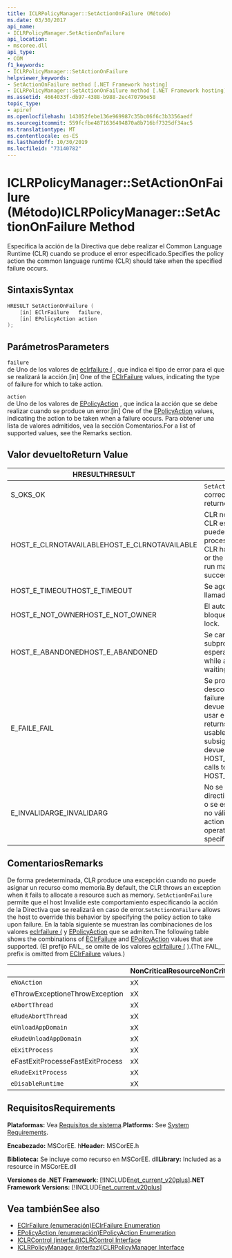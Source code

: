```yaml
---
title: ICLRPolicyManager::SetActionOnFailure (Método)
ms.date: 03/30/2017
api_name:
- ICLRPolicyManager.SetActionOnFailure
api_location:
- mscoree.dll
api_type:
- COM
f1_keywords:
- ICLRPolicyManager::SetActionOnFailure
helpviewer_keywords:
- SetActionOnFailure method [.NET Framework hosting]
- ICLRPolicyManager::SetActionOnFailure method [.NET Framework hosting]
ms.assetid: 4664033f-db97-4388-b988-2ec470796e58
topic_type:
- apiref
ms.openlocfilehash: 143052febe136e969987c35bc06f6c3b3356aedf
ms.sourcegitcommit: 559fcfbe4871636494870a8b716bf7325df34ac5
ms.translationtype: MT
ms.contentlocale: es-ES
ms.lasthandoff: 10/30/2019
ms.locfileid: "73140782"
---
```

# <a name="iclrpolicymanagersetactiononfailure-method"></a><span data-ttu-id="d02ac-102">ICLRPolicyManager::SetActionOnFailure (Método)</span><span class="sxs-lookup"><span data-stu-id="d02ac-102">ICLRPolicyManager::SetActionOnFailure Method</span></span>
<span data-ttu-id="d02ac-103">Especifica la acción de la Directiva que debe realizar el Common Language Runtime (CLR) cuando se produce el error especificado.</span><span class="sxs-lookup"><span data-stu-id="d02ac-103">Specifies the policy action the common language runtime (CLR) should take when the specified failure occurs.</span></span>  
  
## <a name="syntax"></a><span data-ttu-id="d02ac-104">Sintaxis</span><span class="sxs-lookup"><span data-stu-id="d02ac-104">Syntax</span></span>  
  
```cpp  
HRESULT SetActionOnFailure (  
    [in] EClrFailure   failure,  
    [in] EPolicyAction action  
);  
```  
  
## <a name="parameters"></a><span data-ttu-id="d02ac-105">Parámetros</span><span class="sxs-lookup"><span data-stu-id="d02ac-105">Parameters</span></span>  
 `failure`  
 <span data-ttu-id="d02ac-106">de Uno de los valores de [eclrfailure (](../../../../docs/framework/unmanaged-api/hosting/eclrfailure-enumeration.md) , que indica el tipo de error para el que se realizará la acción.</span><span class="sxs-lookup"><span data-stu-id="d02ac-106">[in] One of the [EClrFailure](../../../../docs/framework/unmanaged-api/hosting/eclrfailure-enumeration.md) values, indicating the type of failure for which to take action.</span></span>  
  
 `action`  
 <span data-ttu-id="d02ac-107">de Uno de los valores de [EPolicyAction](../../../../docs/framework/unmanaged-api/hosting/epolicyaction-enumeration.md) , que indica la acción que se debe realizar cuando se produce un error.</span><span class="sxs-lookup"><span data-stu-id="d02ac-107">[in] One of the [EPolicyAction](../../../../docs/framework/unmanaged-api/hosting/epolicyaction-enumeration.md) values, indicating the action to be taken when a failure occurs.</span></span> <span data-ttu-id="d02ac-108">Para obtener una lista de valores admitidos, vea la sección Comentarios.</span><span class="sxs-lookup"><span data-stu-id="d02ac-108">For a list of supported values, see the Remarks section.</span></span>  
  
## <a name="return-value"></a><span data-ttu-id="d02ac-109">Valor devuelto</span><span class="sxs-lookup"><span data-stu-id="d02ac-109">Return Value</span></span>  
  
|<span data-ttu-id="d02ac-110">HRESULT</span><span class="sxs-lookup"><span data-stu-id="d02ac-110">HRESULT</span></span>|<span data-ttu-id="d02ac-111">Descripción</span><span class="sxs-lookup"><span data-stu-id="d02ac-111">Description</span></span>|  
|-------------|-----------------|  
|<span data-ttu-id="d02ac-112">S_OK</span><span class="sxs-lookup"><span data-stu-id="d02ac-112">S_OK</span></span>|<span data-ttu-id="d02ac-113">`SetActionOnFailure` devolvió correctamente.</span><span class="sxs-lookup"><span data-stu-id="d02ac-113">`SetActionOnFailure` returned successfully.</span></span>|  
|<span data-ttu-id="d02ac-114">HOST_E_CLRNOTAVAILABLE</span><span class="sxs-lookup"><span data-stu-id="d02ac-114">HOST_E_CLRNOTAVAILABLE</span></span>|<span data-ttu-id="d02ac-115">CLR no se ha cargado en un proceso o CLR está en un estado en el que no puede ejecutar código administrado ni procesar la llamada correctamente.</span><span class="sxs-lookup"><span data-stu-id="d02ac-115">The CLR has not been loaded into a process, or the CLR is in a state in which it cannot run managed code or process the call successfully.</span></span>|  
|<span data-ttu-id="d02ac-116">HOST_E_TIMEOUT</span><span class="sxs-lookup"><span data-stu-id="d02ac-116">HOST_E_TIMEOUT</span></span>|<span data-ttu-id="d02ac-117">Se agotó el tiempo de espera de la llamada.</span><span class="sxs-lookup"><span data-stu-id="d02ac-117">The call timed out.</span></span>|  
|<span data-ttu-id="d02ac-118">HOST_E_NOT_OWNER</span><span class="sxs-lookup"><span data-stu-id="d02ac-118">HOST_E_NOT_OWNER</span></span>|<span data-ttu-id="d02ac-119">El autor de la llamada no posee el bloqueo.</span><span class="sxs-lookup"><span data-stu-id="d02ac-119">The caller does not own the lock.</span></span>|  
|<span data-ttu-id="d02ac-120">HOST_E_ABANDONED</span><span class="sxs-lookup"><span data-stu-id="d02ac-120">HOST_E_ABANDONED</span></span>|<span data-ttu-id="d02ac-121">Se canceló un evento mientras un subproceso o fibra bloqueados estaba esperando en él.</span><span class="sxs-lookup"><span data-stu-id="d02ac-121">An event was canceled while a blocked thread or fiber was waiting on it.</span></span>|  
|<span data-ttu-id="d02ac-122">E_FAIL</span><span class="sxs-lookup"><span data-stu-id="d02ac-122">E_FAIL</span></span>|<span data-ttu-id="d02ac-123">Se produjo un error grave desconocido.</span><span class="sxs-lookup"><span data-stu-id="d02ac-123">An unknown catastrophic failure occurred.</span></span> <span data-ttu-id="d02ac-124">Una vez que un método devuelve E_FAIL, el CLR ya no se puede usar en el proceso.</span><span class="sxs-lookup"><span data-stu-id="d02ac-124">After a method returns E_FAIL, the CLR is no longer usable within the process.</span></span> <span data-ttu-id="d02ac-125">Las llamadas subsiguientes a métodos de hospedaje devuelven HOST_E_CLRNOTAVAILABLE.</span><span class="sxs-lookup"><span data-stu-id="d02ac-125">Subsequent calls to hosting methods return HOST_E_CLRNOTAVAILABLE.</span></span>|  
|<span data-ttu-id="d02ac-126">E_INVALIDARG</span><span class="sxs-lookup"><span data-stu-id="d02ac-126">E_INVALIDARG</span></span>|<span data-ttu-id="d02ac-127">No se puede establecer una acción de directiva para la operación especificada o se especificó una acción de Directiva no válida para la operación.</span><span class="sxs-lookup"><span data-stu-id="d02ac-127">A policy action cannot be set for the specified operation, or an invalid policy action was specified for the operation.</span></span>|  
  
## <a name="remarks"></a><span data-ttu-id="d02ac-128">Comentarios</span><span class="sxs-lookup"><span data-stu-id="d02ac-128">Remarks</span></span>  
 <span data-ttu-id="d02ac-129">De forma predeterminada, CLR produce una excepción cuando no puede asignar un recurso como memoria.</span><span class="sxs-lookup"><span data-stu-id="d02ac-129">By default, the CLR throws an exception when it fails to allocate a resource such as memory.</span></span> <span data-ttu-id="d02ac-130">`SetActionOnFailure` permite que el host Invalide este comportamiento especificando la acción de la Directiva que se realizará en caso de error.</span><span class="sxs-lookup"><span data-stu-id="d02ac-130">`SetActionOnFailure` allows the host to override this behavior by specifying the policy action to take upon failure.</span></span> <span data-ttu-id="d02ac-131">En la tabla siguiente se muestran las combinaciones de los valores [eclrfailure (](../../../../docs/framework/unmanaged-api/hosting/eclrfailure-enumeration.md) y [EPolicyAction](../../../../docs/framework/unmanaged-api/hosting/epolicyaction-enumeration.md) que se admiten.</span><span class="sxs-lookup"><span data-stu-id="d02ac-131">The following table shows the combinations of [EClrFailure](../../../../docs/framework/unmanaged-api/hosting/eclrfailure-enumeration.md) and [EPolicyAction](../../../../docs/framework/unmanaged-api/hosting/epolicyaction-enumeration.md) values that are supported.</span></span> <span data-ttu-id="d02ac-132">(El prefijo FAIL_ se omite de los valores [eclrfailure (](../../../../docs/framework/unmanaged-api/hosting/eclrfailure-enumeration.md) ).</span><span class="sxs-lookup"><span data-stu-id="d02ac-132">(The FAIL_ prefix is omitted from [EClrFailure](../../../../docs/framework/unmanaged-api/hosting/eclrfailure-enumeration.md) values.)</span></span>  
  
||<span data-ttu-id="d02ac-133">NonCriticalResource</span><span class="sxs-lookup"><span data-stu-id="d02ac-133">NonCriticalResource</span></span>|<span data-ttu-id="d02ac-134">CriticalResource</span><span class="sxs-lookup"><span data-stu-id="d02ac-134">CriticalResource</span></span>|<span data-ttu-id="d02ac-135">FatalRuntime</span><span class="sxs-lookup"><span data-stu-id="d02ac-135">FatalRuntime</span></span>|<span data-ttu-id="d02ac-136">OrphanedLock</span><span class="sxs-lookup"><span data-stu-id="d02ac-136">OrphanedLock</span></span>|<span data-ttu-id="d02ac-137">StackOverflow</span><span class="sxs-lookup"><span data-stu-id="d02ac-137">StackOverflow</span></span>|<span data-ttu-id="d02ac-138">AccessViolation</span><span class="sxs-lookup"><span data-stu-id="d02ac-138">AccessViolation</span></span>|<span data-ttu-id="d02ac-139">CodeContract</span><span class="sxs-lookup"><span data-stu-id="d02ac-139">CodeContract</span></span>|  
|-|-------------------------|----------------------|------------------|------------------|-------------------|---------------------|------------------|  
|`eNoAction`|<span data-ttu-id="d02ac-140">x</span><span class="sxs-lookup"><span data-stu-id="d02ac-140">X</span></span>|<span data-ttu-id="d02ac-141">x</span><span class="sxs-lookup"><span data-stu-id="d02ac-141">X</span></span>||||<span data-ttu-id="d02ac-142">N/D</span><span class="sxs-lookup"><span data-stu-id="d02ac-142">N/A</span></span>||  
|<span data-ttu-id="d02ac-143">eThrowException</span><span class="sxs-lookup"><span data-stu-id="d02ac-143">eThrowException</span></span>|<span data-ttu-id="d02ac-144">x</span><span class="sxs-lookup"><span data-stu-id="d02ac-144">X</span></span>|<span data-ttu-id="d02ac-145">x</span><span class="sxs-lookup"><span data-stu-id="d02ac-145">X</span></span>||||<span data-ttu-id="d02ac-146">N/D</span><span class="sxs-lookup"><span data-stu-id="d02ac-146">N/A</span></span>||  
|`eAbortThread`|<span data-ttu-id="d02ac-147">x</span><span class="sxs-lookup"><span data-stu-id="d02ac-147">X</span></span>|<span data-ttu-id="d02ac-148">x</span><span class="sxs-lookup"><span data-stu-id="d02ac-148">X</span></span>||||<span data-ttu-id="d02ac-149">N/D</span><span class="sxs-lookup"><span data-stu-id="d02ac-149">N/A</span></span>|<span data-ttu-id="d02ac-150">x</span><span class="sxs-lookup"><span data-stu-id="d02ac-150">X</span></span>|  
|`eRudeAbortThread`|<span data-ttu-id="d02ac-151">x</span><span class="sxs-lookup"><span data-stu-id="d02ac-151">X</span></span>|<span data-ttu-id="d02ac-152">x</span><span class="sxs-lookup"><span data-stu-id="d02ac-152">X</span></span>||||<span data-ttu-id="d02ac-153">N/D</span><span class="sxs-lookup"><span data-stu-id="d02ac-153">N/A</span></span>|<span data-ttu-id="d02ac-154">x</span><span class="sxs-lookup"><span data-stu-id="d02ac-154">X</span></span>|  
|`eUnloadAppDomain`|<span data-ttu-id="d02ac-155">x</span><span class="sxs-lookup"><span data-stu-id="d02ac-155">X</span></span>|<span data-ttu-id="d02ac-156">x</span><span class="sxs-lookup"><span data-stu-id="d02ac-156">X</span></span>||<span data-ttu-id="d02ac-157">x</span><span class="sxs-lookup"><span data-stu-id="d02ac-157">X</span></span>||<span data-ttu-id="d02ac-158">N/D</span><span class="sxs-lookup"><span data-stu-id="d02ac-158">N/A</span></span>|<span data-ttu-id="d02ac-159">x</span><span class="sxs-lookup"><span data-stu-id="d02ac-159">X</span></span>|  
|`eRudeUnloadAppDomain`|<span data-ttu-id="d02ac-160">x</span><span class="sxs-lookup"><span data-stu-id="d02ac-160">X</span></span>|<span data-ttu-id="d02ac-161">x</span><span class="sxs-lookup"><span data-stu-id="d02ac-161">X</span></span>||<span data-ttu-id="d02ac-162">x</span><span class="sxs-lookup"><span data-stu-id="d02ac-162">X</span></span>|<span data-ttu-id="d02ac-163">x</span><span class="sxs-lookup"><span data-stu-id="d02ac-163">X</span></span>|<span data-ttu-id="d02ac-164">N/D</span><span class="sxs-lookup"><span data-stu-id="d02ac-164">N/A</span></span>|<span data-ttu-id="d02ac-165">x</span><span class="sxs-lookup"><span data-stu-id="d02ac-165">X</span></span>|  
|`eExitProcess`|<span data-ttu-id="d02ac-166">x</span><span class="sxs-lookup"><span data-stu-id="d02ac-166">X</span></span>|<span data-ttu-id="d02ac-167">x</span><span class="sxs-lookup"><span data-stu-id="d02ac-167">X</span></span>||<span data-ttu-id="d02ac-168">x</span><span class="sxs-lookup"><span data-stu-id="d02ac-168">X</span></span>|<span data-ttu-id="d02ac-169">x</span><span class="sxs-lookup"><span data-stu-id="d02ac-169">X</span></span>|<span data-ttu-id="d02ac-170">N/D</span><span class="sxs-lookup"><span data-stu-id="d02ac-170">N/A</span></span>|<span data-ttu-id="d02ac-171">x</span><span class="sxs-lookup"><span data-stu-id="d02ac-171">X</span></span>|  
|<span data-ttu-id="d02ac-172">eFastExitProcess</span><span class="sxs-lookup"><span data-stu-id="d02ac-172">eFastExitProcess</span></span>|<span data-ttu-id="d02ac-173">x</span><span class="sxs-lookup"><span data-stu-id="d02ac-173">X</span></span>|<span data-ttu-id="d02ac-174">x</span><span class="sxs-lookup"><span data-stu-id="d02ac-174">X</span></span>||<span data-ttu-id="d02ac-175">x</span><span class="sxs-lookup"><span data-stu-id="d02ac-175">X</span></span>|<span data-ttu-id="d02ac-176">x</span><span class="sxs-lookup"><span data-stu-id="d02ac-176">X</span></span>|<span data-ttu-id="d02ac-177">N/D</span><span class="sxs-lookup"><span data-stu-id="d02ac-177">N/A</span></span>||  
|`eRudeExitProcess`|<span data-ttu-id="d02ac-178">x</span><span class="sxs-lookup"><span data-stu-id="d02ac-178">X</span></span>|<span data-ttu-id="d02ac-179">x</span><span class="sxs-lookup"><span data-stu-id="d02ac-179">X</span></span>|<span data-ttu-id="d02ac-180">x</span><span class="sxs-lookup"><span data-stu-id="d02ac-180">X</span></span>|<span data-ttu-id="d02ac-181">x</span><span class="sxs-lookup"><span data-stu-id="d02ac-181">X</span></span>|<span data-ttu-id="d02ac-182">x</span><span class="sxs-lookup"><span data-stu-id="d02ac-182">X</span></span>|<span data-ttu-id="d02ac-183">N/D</span><span class="sxs-lookup"><span data-stu-id="d02ac-183">N/A</span></span>||  
|`eDisableRuntime`|<span data-ttu-id="d02ac-184">x</span><span class="sxs-lookup"><span data-stu-id="d02ac-184">X</span></span>|<span data-ttu-id="d02ac-185">x</span><span class="sxs-lookup"><span data-stu-id="d02ac-185">X</span></span>|<span data-ttu-id="d02ac-186">x</span><span class="sxs-lookup"><span data-stu-id="d02ac-186">X</span></span>|<span data-ttu-id="d02ac-187">x</span><span class="sxs-lookup"><span data-stu-id="d02ac-187">X</span></span>|<span data-ttu-id="d02ac-188">x</span><span class="sxs-lookup"><span data-stu-id="d02ac-188">X</span></span>|<span data-ttu-id="d02ac-189">N/D</span><span class="sxs-lookup"><span data-stu-id="d02ac-189">N/A</span></span>||  
  
## <a name="requirements"></a><span data-ttu-id="d02ac-190">Requisitos</span><span class="sxs-lookup"><span data-stu-id="d02ac-190">Requirements</span></span>  
 <span data-ttu-id="d02ac-191">**Plataformas:** Vea [Requisitos de sistema](../../../../docs/framework/get-started/system-requirements.md).</span><span class="sxs-lookup"><span data-stu-id="d02ac-191">**Platforms:** See [System Requirements](../../../../docs/framework/get-started/system-requirements.md).</span></span>  
  
 <span data-ttu-id="d02ac-192">**Encabezado:** MSCorEE. h</span><span class="sxs-lookup"><span data-stu-id="d02ac-192">**Header:** MSCorEE.h</span></span>  
  
 <span data-ttu-id="d02ac-193">**Biblioteca:** Se incluye como recurso en MSCorEE. dll</span><span class="sxs-lookup"><span data-stu-id="d02ac-193">**Library:** Included as a resource in MSCorEE.dll</span></span>  
  
 <span data-ttu-id="d02ac-194">**Versiones de .NET Framework:** [!INCLUDE[net_current_v20plus](../../../../includes/net-current-v20plus-md.md)]</span><span class="sxs-lookup"><span data-stu-id="d02ac-194">**.NET Framework Versions:** [!INCLUDE[net_current_v20plus](../../../../includes/net-current-v20plus-md.md)]</span></span>  
  
## <a name="see-also"></a><span data-ttu-id="d02ac-195">Vea también</span><span class="sxs-lookup"><span data-stu-id="d02ac-195">See also</span></span>

- [<span data-ttu-id="d02ac-196">EClrFailure (enumeración)</span><span class="sxs-lookup"><span data-stu-id="d02ac-196">EClrFailure Enumeration</span></span>](../../../../docs/framework/unmanaged-api/hosting/eclrfailure-enumeration.md)
- [<span data-ttu-id="d02ac-197">EPolicyAction (enumeración)</span><span class="sxs-lookup"><span data-stu-id="d02ac-197">EPolicyAction Enumeration</span></span>](../../../../docs/framework/unmanaged-api/hosting/epolicyaction-enumeration.md)
- [<span data-ttu-id="d02ac-198">ICLRControl (interfaz)</span><span class="sxs-lookup"><span data-stu-id="d02ac-198">ICLRControl Interface</span></span>](../../../../docs/framework/unmanaged-api/hosting/iclrcontrol-interface.md)
- [<span data-ttu-id="d02ac-199">ICLRPolicyManager (interfaz)</span><span class="sxs-lookup"><span data-stu-id="d02ac-199">ICLRPolicyManager Interface</span></span>](../../../../docs/framework/unmanaged-api/hosting/iclrpolicymanager-interface.md)
